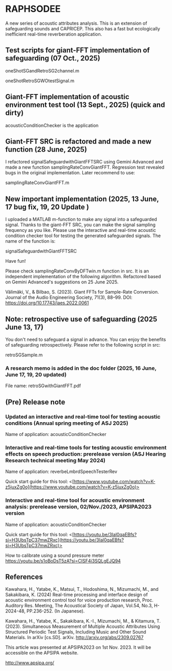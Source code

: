 # RAPHSODEE

A new series of acoustic attributes analysis. This is an extension of safeguarding sounds and CAPRICEP. This also has a fast but ecologically inefficient real-time reverberation application.

## Test scripts for giant-FFT implementation of safeguarding (07 Oct., 2025)

oneShotSGandRetroSG2channel.m

oneShotRetroSGWOtestSignal.m


## Giant-FFT implementation of acoustic environment test tool (13 Sept., 2025) (quick and dirty)

acousticConditionChecker is the application

## Giant-FFT SRC is refactored and made a new function (28 June, 2025)

I refactored signalSafeguardwithGiantFFTSRC using Gemini Advanced and made a new function samplingRateConvGiantFFT. Regression test revealed bugs in the original implementation. Later recommend to use:

samplingRateConvGiantFFT.m

## New important implementation (2025, 13 June, 17 bug fix, 19, 20 Update )
I uploaded a MATLAB m-function to make any signal into a safeguarded signal. Thanks to the giant-FFT SRC, you can make the signal sampling frequency as you like. Please use the interactive and real-time acoustic condition checker tool for testing the generated safeguarded signals. The name of the function is:

signalSafeguardwithGiantFFTSRC

Have fun!

Please check samplingRateConvByDFTwin.m function in src. It is an independent implementation of the following algorithm. Refactored based on Gemini Advanced's suggestions on 25 June 2025.

Välimäki, V., & Bilbao, S. (2023). Giant FFTs for Sample-Rate Conversion.
Journal of the Audio Engineering Society, 71(3), 88–99.
DOI: https://doi.org/10.17743/jaes.2022.0061

## Note: retrospective use of safeguarding (2025 June 13, 17)

You don't need to safeguard a signal in advance. You can enjoy the benefits of safeguarding retrospectively. Please refer to the following script in src:

retroSGSample.m

### A research memo is added in the doc folder (2025, 16 June, June 17, 19, 20 updated)

File name: retroSGwithGiantFFT.pdf

## (Pre) Release note
### Updated an interactive and real-time tool for testing acoustic conditions (Annual spring meeting of ASJ 2025)

Name of application: acousticConditionChecker

### Interactive and real-time tools for testing acoustic environment effects on speech production: prerelease version (ASJ Hearing Research technical meeting May 2024)

Name of application: reverbeLmbrdSpeechTesterRev

Quick start guide for this tool:
<[https://www.youtube.com/watch?v=K-z5juxZg0o](https://www.youtube.com/watch?v=K-z5juxZg0o)>

### Interactive and real-time tool for acoustic environment analysis: prerelease version, 02/Nov./2023, APSIPA2023 version

Name of application: acousticConditionChecker

Quick start guide for this tool:
<[https://youtu.be/3Ial0qaEBfs?si=H3UbsTpC37mwZRxc](https://youtu.be/3Ial0qaEBfs?si=H3UbsTpC37mwZRxc)>

How to calibrate using a sound pressure meter
<https://youtu.be/s1oBoDsT5zA?si=CISF4i3SQLgEJQ94>


## References

Kawahara, H., Yatabe, K., Matsui, T., Hodoshima, N., Mizumachi, M., and Sakakibara, K. (2024) Real-time processing and interface design of acoustic environment control tool for voice production research, Proc. Auditory Res. Meeting, The Acoustical Society of Japan, Vol.54, No.3, H-2024-48, PP.236-252. (In Japanese).

Kawahara, H., Yatabe, K., Sakakibara, K.-I., Mizumachi, M., & Kitamura, T. (2023). Simultaneous Measurement of Multiple Acoustic Attributes Using Structured Periodic Test Signals, Including Music and Other Sound Materials. In arXiv [cs.SD]. arXiv. <http://arxiv.org/abs/2309.02767>

This article was presented at APSIPA2023 on 1st Nov. 2023. It will be accessible on the APSIPA website.

<http://www.apsipa.org/>
